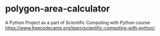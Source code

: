 # polygon-area-calculator
A Python Project as a part of Scientific Computing with Python course https://www.freecodecamp.org/learn/scientific-computing-with-python/
